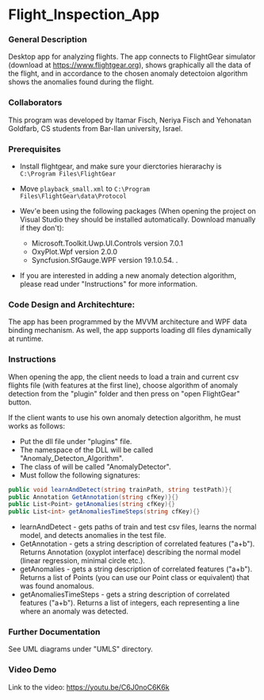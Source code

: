 # Flight_Inspection_App
### General Description
Desktop app for analyzing flights. The app connects to FlightGear simulator (download at https://www.flightgear.org), shows graphically all the data of the flight, and in accordance to the chosen anomaly detectoion algorithm shows the anomalies found during the flight. 

### Collaborators
This program was developed by Itamar Fisch, Neriya Fisch and Yehonatan Goldfarb, CS students from Bar-Ilan university, Israel.

### Prerequisites
* Install flightgear, and make sure your dierctories hierarachy is `C:\Program Files\FlightGear`
* Move `playback_small.xml` to `C:\Program Files\FlightGear\data\Protocol`
* Wev'e been using the following packages (When opening the project on Visual Studio they should be installed automatically. Download manually if they don't):
  * Microsoft.Toolkit.Uwp.UI.Controls version 7.0.1
  * OxyPlot.Wpf version 2.0.0 
  *  Syncfusion.SfGauge.WPF version 19.1.0.54. .

* If you are interested in adding a new anomaly detection algorithm, please read under "Instructions" for more information. 

### Code Design and Architechture:
The app has been programmed by the MVVM architecture and WPF data binding mechanism. As well, the app supports loading dll files dynamically at runtime.

### Instructions
When opening the app, the client needs to load a train and current csv flights file (with features at the first line), choose algorithm of anomaly detection from the "plugin" folder and then press on "open FlightGear" button.

If the client wants to use his own anomaly detection algorithm, he must works as follows:
* Put the dll file under "plugins" file.
* The namespace of the DLL will be called "Anomaly_Detecton_Algorithm".
* The class of will be called "AnomalyDetector".
* Must follow the following signatures:


```C#
public void learnAndDetect(string trainPath, string testPath)}{
public Annotation GetAnnotation(string cfKey)}{}
public List<Point> getAnomalies(string cfKey){}
public List<int> getAnomaliesTimeSteps(string cfKey){}
```
* learnAndDetect - gets paths of train and test csv files, learns the normal model, and detects anomalies in the test file.
* GetAnnotation - gets a string description of correlated features ("a+b"). Returns Annotation (oxyplot interface) describing the normal model (linear regression, minimal circle etc.).
* getAnomalies - gets a string description of correlated features ("a+b"). Returns a list of Points (you can use our Point class or equivalent) that was found anomalous.
* getAnomaliesTimeSteps - gets a string description of correlated features ("a+b"). Returns a list of integers, each representing a line where an anomaly was detected. 

### Further Documentation
See UML diagrams under "UMLS" directory.

### Video Demo
Link to the video: https://youtu.be/C6J0noC6K6k
